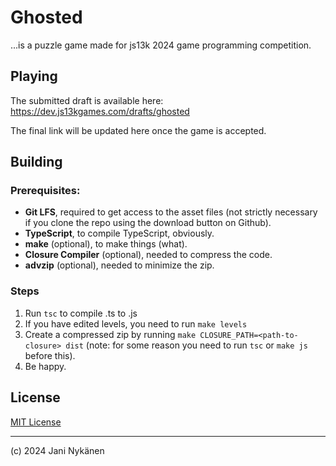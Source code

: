 # Ghosted

...is a puzzle game made for js13k 2024 game programming competition.


## Playing

The submitted draft is available here: https://dev.js13kgames.com/drafts/ghosted

The final link will be updated here once the game is accepted.


## Building

### Prerequisites: 
- **Git LFS**, required to get access to the asset files (not strictly necessary if you clone the repo using the download button on Github).
- **TypeScript**, to compile TypeScript, obviously.
- **make** (optional), to make things (what).
- **Closure Compiler** (optional), needed to compress the code.
- **advzip** (optional), needed to minimize the zip.

### Steps
1. Run `tsc` to compile .ts to .js
2. If you have edited levels, you need to run `make levels`
3. Create a compressed zip by running `make CLOSURE_PATH=<path-to-closure> dist` (note: for some reason you need to run `tsc` or `make js` before this).
4. Be happy.


## License

[MIT License](https://opensource.org/license/mit)


----------------

(c) 2024 Jani Nykänen
